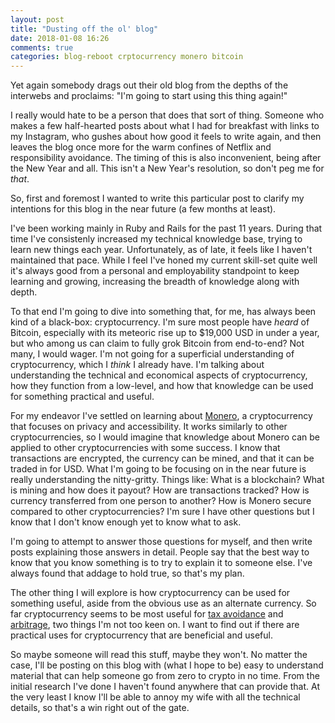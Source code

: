 ```yaml
---
layout: post
title: "Dusting off the ol' blog"
date: 2018-01-08 16:26
comments: true
categories: blog-reboot crptocurrency monero bitcoin
---
```

Yet again somebody drags out their old blog from the depths of the interwebs and proclaims: "I'm going to start using this thing again!"

<!--more-->

I really would hate to be a person that does that sort of thing. Someone who makes a few half-hearted posts about what I had for breakfast with links to my Instagram, who gushes about how good it feels to write again, and then leaves the blog once more for the warm confines of Netflix and responsibility avoidance. The timing of this is also inconvenient, being after the New Year and all. This isn't a New Year's resolution, so don't peg me for _that_.

So, first and foremost I wanted to write this particular post to clarify my intentions for this blog in the near future (a few months at least).

I've been working mainly in Ruby and Rails for the past 11 years. During that time I've consistenly increased my technical knowledge base, trying to learn new things each year. Unfortunately, as of late, it feels like I haven't maintained that pace. While I feel I've honed my current skill-set quite well it's always good from a personal and employability standpoint to keep learning and growing, increasing the breadth of knowledge along with depth.

To that end I'm going to dive into something that, for me, has always been kind of a black-box: cryptocurrency. I'm sure most people have _heard_ of Bitcoin, especially with its meteoric rise up to $19,000 USD in under a year, but who among us can claim to fully grok Bitcoin from end-to-end? Not many, I would wager. I'm not going for a superficial understanding of cryptocurrency, which I _think_ I already have. I'm talking about understanding the technical and economical aspects of cryptocurrency, how they function from a low-level, and how that knowledge can be used for something practical and useful.

For my endeavor I've settled on learning about [Monero](https://getmonero.org), a cryptocurrency that focuses on privacy and accessibility. It works similarly to other cryptocurrencies, so I would imagine that knowledge about Monero can be applied to other cryptocurrencies with some success. I know that transactions are encrypted, the currency can be mined, and that it can be traded in for USD. What I'm going to be focusing on in the near future is really understanding the nitty-gritty. Things like: What is a blockchain? What is mining and how does it payout? How are transactions tracked? How is currency transferred from one person to another? How is Monero secure compared to other cryptocurrencies? I'm sure I have other questions but I know that I don't know enough yet to know what to ask.

I'm going to attempt to answer those questions for myself, and then write posts explaining those answers in detail. People say that the best way to know that you know something is to try to explain it to someone else. I've always found that addage to hold true, so that's my plan.

The other thing I will explore is how cryptocurrency can be used for something useful, aside from the obvious use as an alternate currency. So far cryptocurrency seems to be most useful for [tax avoidance](https://www.thestreet.com/story/14411674/1/bitcoin-is-taxable.html) and [arbitrage](https://99bitcoins.com/bitcoin-arbitrage/), two things I'm not too keen on. I want to find out if there are practical uses for cryptocurrency that are beneficial and useful.

So maybe someone will read this stuff, maybe they won't. No matter the case, I'll be posting on this blog with (what I hope to be) easy to understand material that can help someone go from zero to crypto in no time. From the initial research I've done I haven't found anywhere that can provide that. At the very least I know I'll be able to annoy my wife with all the technical details, so that's a win right out of the gate.
